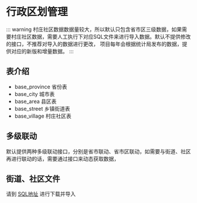 # 行政区划管理

::: warning
村庄社区数据数据量较大，所以默认只包含省市区三级数据，如果需要村庄社区数据，需要人工执行下对应SQL文件来进行导入数据。默认不提供修改的接口，不推荐对导入的数据进行更改，
项目每年会根据统计局发布的数据，提供对应的新版和增量数据。
:::
## 表介绍
- base_province 省份表
- base_city 城市表
- base_area 县区表
- base_street 乡镇街道表
- base_village 村庄社区表

## 多级联动
默认提供两种多级联动接口，分别是省市联动、省市区联动，如需要与街道、社区再进行联动的话，需要通过接口来动态获取数据，

## 街道、社区文件
请到 [SQL地址](https://gitee) 进行下载并导入